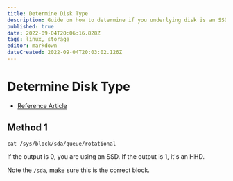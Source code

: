 ```yaml
---
title: Determine Disk Type
description: Guide on how to determine if you underlying disk is an SSD or and HHD.
published: true
date: 2022-09-04T20:06:16.828Z
tags: linux, storage
editor: markdown
dateCreated: 2022-09-04T20:03:02.126Z
---
```


# Determine Disk Type

- [Reference Article](https://ostechnix.com/how-to-find-if-the-disk-is-ssd-or-hdd-in-linux/)

## Method 1

```
cat /sys/block/sda/queue/rotational
```

If the output is 0, you are using an SSD. If the output is 1, it's an HHD. 

Note the `/sda`, make sure this is the correct block. 